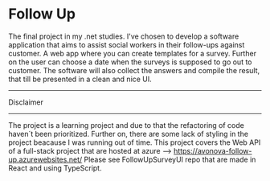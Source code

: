 # Follow Up
The final project in my .net studies. I've chosen to develop a software application that aims to assist social workers in their follow-ups against customer. A web app where you can create templates for a survey. Further on the user can choose a date when the surveys is supposed to go out to customer. The software will also collect the answers and compile the result, that till be presented in a clean and nice UI.

_____________________________________________
Disclaimer
_____________________________________________
The project is a learning project and due to that the refactoring of code haven´t been prioritized. Further on, there are some lack of styling in the project beacause I was running out of time. This project covers the Web API of a full-stack project that are hosted at azure --> https://avonova-follow-up.azurewebsites.net/
Please see FollowUpSurveyUI repo that are made in React and using TypeScript. 
